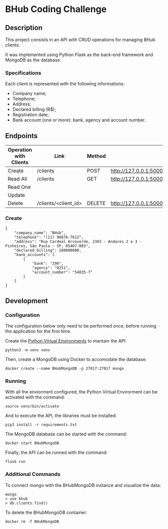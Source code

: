 # BHub Coding Challenge

## Description

This project consists in an API with CRUD operations for managing BHub clients.

It was implemented using Python Flask as the back-end framework and MongoDB as the database.

### Specifications

Each client is represented with the following informations:
- Company name;
- Telephone;
- Address;
- Declared billing (R$);
- Registration date;
- Bank account (one or more): bank, agency and account number.

## Endpoints

| Operation with Clients |   Link   |  Method | URL |
|------------|----------------------|---------|---------|
| Create     | /clients             |   POST  | http://127.0.0.1:5000/clients |
| Read All   | /clients             |   GET   | http://127.0.0.1:5000/clients |
| Read One   |                      |         |         |
| Update     |                      |         |         |
| Delete     | /clients/<client_id> |  DELETE | http://127.0.0.1:5000/clients/647352c00a8355f49c039cb3 |

### Create

```
{
    "company_name": "BHub",
    "telephone": "(11) 98876-7612",
    "address": "Rua Cardeal Arcoverde, 2365 - Andares 2 e 3 - Pinheiros, São Paulo - SP, 05407-003",
    "declared_billing": 180000000,
    "bank_accounts": [
        {
            "bank": "290",
            "agency": "0251",
            "account_number": "54035-7"
        }
    ]
}
```

## Development

### Configuration

The configuration below only need to be performed once, before running the application for the first time.

Create the [Python Virtual Environments](https://realpython.com/python-virtual-environments-a-primer/) to mantain the API:
```
python3 -m venv venv
```
Then, create a MongoDB using Docker to accomodate the database:
```
docker create --name BHubMongoDB -p 27017:27017 mongo
```

### Running

With all the enviorment configured, the Python Virtual Envirorment can be activated with the command:
```
source venv/bin/activate
```
And to execute the API, the libraries must be installed:
```
pip3 install -r requirements.txt
```
The MongoDB database can be started with the command:
```
docker start BHubMongoDB
```
Finally, the API can be runned with the command:
```
flask run
```

### Additional Commands

To connect mongo with the BHubMongoDB instance and visualize the data:
```
mongo
> use bhub
> db.clients.find()
```

To delete the BHubMongoDB container:
```
docker rm -f BHubMongoDB
```